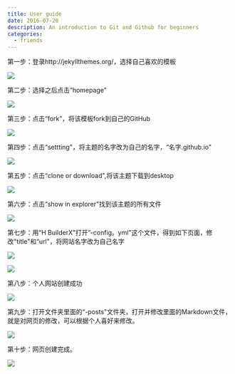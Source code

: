```yaml
---
title: User guide
date: 2016-07-20
description: An introduction to Git and Github for beginners
categories:
  - friends
---
```

第一步：登录http://jekyllthemes.org/，选择自己喜欢的模板

![](http://m.qpic.cn/psc?/V12azc8U2N52gJ/h4SLI6MeeCc7mRdKk01uspOOaPmWwRfOKRdIMWcews86qIUcrqezFPdV3hJ8bczdNECpCIXLlQZZX26kYDBlV1rQlKAAg5B9witZKXQWFfQ!/b&bo=KQIEAQAAAAADBww!&rf=viewer_4)

第二步：选择之后点击“homepage”

![](http://m.qpic.cn/psc?/V12azc8U2N52gJ/h4SLI6MeeCc7mRdKk01usnZZxL.vfUpHnn*1*zx.Xx3uFf5eubqw0KRDpOVA7gqkrgFw.hOZaPpWB85AZJW1qph6CZ.RFJwxGQAXL0X35vs!/b&bo=KgKZAAAAAAADF4M!&rf=viewer_4)

第三步：点击“fork”，将该模板fork到自己的GitHub

![](http://m.qpic.cn/psc?/V12azc8U2N52gJ/h4SLI6MeeCc7mRdKk01usgGZpXHirr*E39O6pJ8gg0*v0P0Umd7WAwIyLP.ZGJOmAsgZjBCLWurMt5*lH05*W6NH*2HrSd2y4E6W.RlqaPg!/b&bo=QALvAAAAAAADB48!&rf=viewer_4)

第四步：点击“settting"，将主题的名字改为自己的名字，“名字.github.io"

![](http://m.qpic.cn/psc?/V12azc8U2N52gJ/h4SLI6MeeCc7mRdKk01ustgDcKIVXN73VQVZtbDRCbgwHQP5aL.Sr24gtz81uzw.MwEAytziP85F4T9zVVIWBh1ExZd1hlFCzVszqj*6a2k!/b&bo=PAKJAAAAAAADB5U!&rf=viewer_4)

第五步：点击“clone or download",将该主题下载到desktop

![](http://m.qpic.cn/psc?/V12azc8U2N52gJ/h4SLI6MeeCc7mRdKk01ushlgZ4nnJHrJ*anJsyO*Y2LH.giLwfGyYsbPu72GkTFtBm67HZx761OiXAloi.PS7kH1PQ7H.idFKPHZSILZtDM!/b&bo=KgIyAQAAAAADFyk!&rf=viewer_4)

第六步：点击“show in explorer"找到该主题的所有文件

![](http://m.qpic.cn/psc?/V12azc8U2N52gJ/h4SLI6MeeCc7mRdKk01usonmE6mwdLj8cvg3dYl*XTkE2WH11B52IBjg2wX1O6yoBK2KvJV6oMSIj5UFyjTYciaXRbuRYox4pX3tb*ZnpE0!/b&bo=BwLxAAAAAAADF8Y!&rf=viewer_4)

第七步：用“H BuilderX"打开”-config。yml"这个文件，得到如下页面，修改"title"和“url"，将网站名字改为自己名字

![](http://m.qpic.cn/psc?/V12azc8U2N52gJ/h4SLI6MeeCc7mRdKk01ush0wKyVjZkl4u2B5HmkK0JqeImVxh7ci6mQZbU*Cykh70ekRlTRDh80O5ihxbCFs9q4GHuuTEdwA27Jn34l0WUg!/b&bo=KgIvAQAAAAADFzQ!&rf=viewer_4)

![](http://m.qpic.cn/psc?/V12azc8U2N52gJ/h4SLI6MeeCc7mRdKk01ushGsMfi5AS708epfEfx0sKp.dta2QeaBYcEkDDsbn5ClM74W1FZJvGbfYk72VVe2*3kIyhafk6cZrtWquwMgVFk!/b&bo=KgLIAAAAAAADF9I!&rf=viewer_4)

第八步：个人网站创建成功

![](http://m.qpic.cn/psc?/V12azc8U2N52gJ/h4SLI6MeeCc7mRdKk01usvTffgCN2P.vjWjFnefD3zuV985c.7yq1wo.a4XyW2UZnAGzTavX8WLtmFj*6XfqFLPWLJ9zHLXNKwtmfBiH0ig!/b&bo=JwLgAAAAAAADF*c!&rf=viewer_4)

第九步：打开文件夹里面的“-posts"文件夹，打开并修改里面的Markdown文件，就是对网页的修改，可以根据个人喜好来修改。

![](http://m.qpic.cn/psc?/V12azc8U2N52gJ/h4SLI6MeeCc7mRdKk01ust3Kt7HMGPPD5vzreY8XIo.HrX9Q7.Kiw*0C09EqgkQ94ycqhwndtS8.HTORMu3qAUP990.i6QAV.tjXQpTwRMQ!/b&bo=KAIMAQAAAAADBwU!&rf=viewer_4)

第十步：网页创建完成。

![](http://m.qpic.cn/psc?/V12azc8U2N52gJ/h4SLI6MeeCc7mRdKk01usqUWBO3YBma9c850APYB8v0YcEido5OkOh0ffj6JNvUFF7SBiBNovKLXqGynaMYDAdMmE57G1ZF9fSg2OV4ZBO0!/b&bo=KgIuAQAAAAADFzU!&rf=viewer_4)
